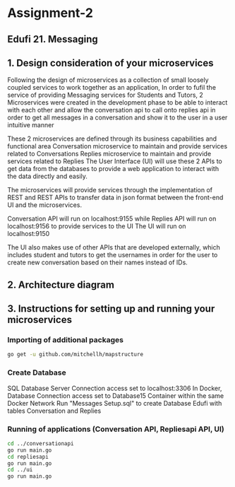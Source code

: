 # Assignment-2 

## Edufi 21. Messaging
## 1. Design consideration of your microservices

Following the design of microservices as a collection of small loosely coupled services to work together as an application,
In order to fufil the service of providing Messaging services for Students and Tutors, 2 Microservices were created in the development phase to be able to interact with each other and allow the conversation api to call onto replies api in order to get all messages in a conversation and show it to the user in a user intuitive manner 

These 2 microservices are defined through its business capabilities and functional area 
Conversation microservice to maintain and provide services related to Conversations
Replies microservice to maintain and provide services related to Replies
The User Interface (UI) will use these 2 APIs to get data from the databases to provide a web application to interact with the data directly and easily.

The microservices will provide services through the implementation of REST and REST APIs to transfer data in json format
between the front-end UI and the microservices.


Conversation API will run on localhost:9155 while Replies API will run on localhost:9156 to provide services to the UI
The UI will run on localhost:9150

The UI also makes use of other APIs that are developed externally, which includes student and tutors to get the usernames in order for the user to create new conversation based on their names instead of IDs.
 

## 2. Architecture diagram




## 3. Instructions for setting up and running your microservices
### Importing of additional packages
```sh
go get -u github.com/mitchellh/mapstructure
```

### Create Database
SQL Database Server Connection access set to localhost:3306
In Docker, Database Connection access set to Database15 Container within the same Docker Network
Run "Messages Setup.sql" to create Database Edufi with tables Conversation and Replies

### Running of applications (Conversation API, Repliesapi API, UI)
```sh
cd ../conversationapi
go run main.go
cd repliesapi
go run main.go
cd ../ui
go run main.go
```
